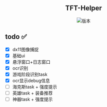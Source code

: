 <div align="center">
    <h2>TFT-Helper</h2>
</div>

<div align="center">
    <p>
        <img src="https://img.shields.io/badge/版本-0.1.0-brightgreen" alt="版本">
    </p>
</div>

## todo ✅
- [x] dx11图像捕捉
- [x] 基础ui
- [x] 悬浮窗口+日志窗口
- [x] ocr识别
- [x] 游戏阶段识别task
- [x] ocr显示debug信息
- [ ] 海克斯task + 强度提示
- [ ] 英雄task + 装备推荐
- [ ] 神器task + 强度提示